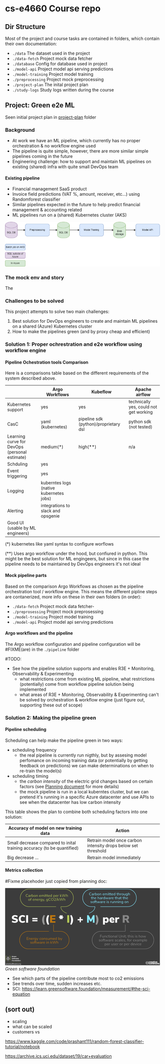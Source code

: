 # cs-e4660 Course repo

## Dir Structure

Most of the project and course tasks are contained in folders, which contain their own documentation:

- `./data` The dataset used in the project
- `./data-fetch` Project mock data fetcher
- `./database` Config for database used in project
- `./model-api` Project model api serving predictions
- `./model-training` Project model training
- `./preprocessing` Project mock preprocessing
- `./project-plan` The inital project plan 
- `./study-logs` Study logs written during the course

## Project: Green e2e ML
Seen initial project plan in [project-plan](./project-plan/) folder

### Background

- At work we have an ML pipeline, which currently has no proper orchestration & no workflow engine used
- The pipeline is quite simple, however, there are more similar simple pipelines coming in the future
- Engineering challenge: how to support and maintain ML pipelines on existing (shared) infra with quite small DevOps team

#### Existing pipeline

- Financial management SaaS product
- Invoice field predictions (VAT %, amount, receiver, etc...) using Randomforest classifier
- Similar pipelines expected in the future to help predict financial management & accounting related
- ML pipelines run on a (shared) Kubernetes cluster (AKS)


![(image missing)](./project-plan/finago-pipeline.drawio.png)

### The mock env and story

The 

### Challenges to be solved

This project attempts to solve two main challenges:

1. Best solution for DevOps engineers to create and maintain ML pipelines on a shared (Azure) Kubernetes cluster
2. How to make the pipelines green (and by proxy cheap and efficient)

### Solution 1: Proper ochrestration and e2e workflow using workflow engine

#### Pipeline Ochestration tools Comparison

Here is a comparisons table based on the different requirements of the system described above.

|                                                | Argo Workflows | Kubeflow | Apache airflow |
|------------------------------------------------|----------------|----------|----------------|
| Kubernetes support                             |       yes      |     yes  | technically yes, could not get working |
| CasC                                           |       yaml (kubernetes)         |    pipeline sdk (python)/proprietary dsl      |      python sdk (not tested)          |
| Learning curve for DevOps <br> (personal estimate) |    medium(*)   |    high(**)      |       n/a     |
| Schduling                                      |        yes     |          |                |
| Event triggering                               |        yes     |          |                |
| Logging                                        |      kuberntes logs (native kubernetes jobs)       |          |                |
| Alerting                                       |      integrations to slack and opsgenie          |          |                |
| Good UI (usable by ML engineers)               |                |          |                |


(*) kubernetes like yaml syntax to configure worflows 

(**) Uses argo workflow under the hood, but confiured in python. This might be the best solution for ML engingeers, but since in this case the pipeline needs to be maintained by DevOps engineers it's not ideal


#### Mock pipeline parts

Based on the comparison Argo Workflows as chosen as the pipeline orchestration tool / workflow engine. This means the different pipline steps are contanerized, more info on these in their own folders (in order):

- `./data-fetch` Project mock data fetcher-
- `./preprosessing` Project mock preprosessing
- `./model-training` Project model training
- `./model-api` Project model api serving predictions

#### Argo workflows and the pipeline

The Argo workflow configuration and pipeline configuration will be #FIXME(are) in the `./pipeline` folder


#TODO:
- See how the pipeline solution supports and enables R3E + Monitoring, Observability & Experimenting
  - what restrictions come from existing ML pipeline, what restrictions (potentially) come from workflow pipeline solution being implemented
  - what areas of R3E + Monitoring, Observability & Experimenting can't be solved by orchestration & workflow engine (just figure out, supporting these out of scope)

### Solution 2: Making the pipeline green

#### Pipeline scheduling

Scheduling can help make the pipeline green in two ways: 
- scheduling frequency
  - the real pipeline is currently run nigthly, but by assesing model perfomance on incoming training data (or potentially by getting feedback on predictions) we can make determinations on when to re-train the model(s)
- scheduling timing
  - the *carbon intensity* of the electric grid changes based on certain factors (see [Planning document](./project-plan/plan.md) for more details)
  - the mock pipeline is run in a local kuberntes cluster, but we can pretend it's running in a specific Azure datacenter and use APIs to see when the datacenter has low carbon intensity

This table shows the plan to combine both scheduling factors into one solution:

| Accuracy of model on new training data | Action  |
|----------------------------------------|---------|
| Small decrease compared to inital training accuracy (to be quantified) | Retrain model once carbon intensity drops below set threshold |
| Big decrease ...                                                       | Retrain model immediately |

#### Metrics collection

#Fixme placehoder just copied from planning doc:

![(image missing)](./project-plan/sci.png)
*Green software foundation*

- See which parts of the pipeline contribute most to co2 emissions
- See trends over time, sudden increases etc.
- SCI: https://learn.greensoftware.foundation/measurement/#the-sci-equation


## (sort out)

- scaling
- what can be scaled
- customers vs 

https://www.kaggle.com/code/prashant111/random-forest-classifier-tutorial/notebook

https://archive.ics.uci.edu/dataset/19/car+evaluation